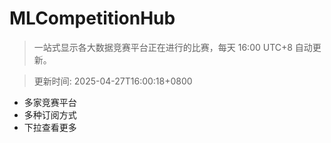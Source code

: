 # MLCompetitionHub

> 一站式显示各大数据竞赛平台正在进行的比赛，每天 16:00 UTC+8 自动更新。
  
> 更新时间: 2025-04-27T16:00:18+0800 

* 多家竞赛平台
* 多种订阅方式
* 下拉查看更多